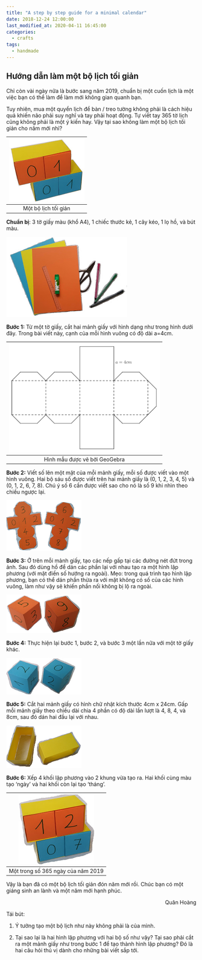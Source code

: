 ```yaml
---
title: "A step by step guide for a minimal calendar"
date: 2018-12-24 12:00:00
last_modified_at: 2020-04-11 16:45:00
categories:
  - crafts
tags:
  - handmade
---
```


## Hướng dẫn làm một bộ lịch tối giản

Chỉ còn vài ngày nữa là bước sang năm 2019, chuẩn bị một cuốn lịch là một việc bạn có thể làm để làm mới không gian quanh bạn.

Tuy nhiên, mua một quyển lịch để bàn / treo tường không phải là cách hiệu quả khiến não phải suy nghĩ và tay phải hoạt động. Tự viết tay 365 tờ lịch cũng không phải là một ý kiến hay. Vậy tại sao không làm một bộ lịch tối giản cho năm mới nhỉ?

| ![](/assets/images/minimalCalendar/result.jpg) |
|:----------------------------------------------:|
|              Một bộ lịch tối giản              |

**Chuẩn bị**: 3 tờ giấy màu (khổ A4), 1 chiếc thước kẻ, 1 cây kéo, 1 lọ hồ, và bút màu.

![](/assets/images/minimalCalendar/preparation.jpg)

**Bước 1:** Từ một tờ giấy, cắt hai mảnh giấy với hình dạng như trong hình dưới đây. Trong bài viết này, cạnh của mỗi hình vuông có độ dài a=4cm.

| ![](/assets/images/minimalCalendar/figure.PNG) |
|:----------------------------------------------:|
|         Hình mẫu được vẽ bởi GeoGebra          |

**Bước 2:** Viết số lên một mặt của mỗi mảnh giấy, mỗi số được viết vào một hình vuông. Hai bộ sáu số được viết trên hai mảnh giấy là (0, 1, 2, 3, 4, 5) và (0, 1, 2, 6, 7, 8). Chú ý số 6 cần được viết sao cho nó là số 9 khi nhìn theo chiều ngược lại.

![](/assets/images/minimalCalendar/step2.png)

**Bước 3:** Ở trên mỗi mảnh giấy, tạo các nếp gấp tại các đường nét đứt trong ảnh. Sau đó dùng hồ để dán các phần lại với nhau tạo ra một hình lập phương (với mặt điền số hướng ra ngoài). Mẹo: trong quá trình tạo hình lập phương, bạn có thể dán phần thừa ra với mặt không có số của các hình vuông, làm như vậy sẽ khiến phần nối không bị lộ ra ngoài.

![](/assets/images/minimalCalendar/step3.png)

**Bước 4:** Thực hiện lại bước 1, bước 2, và bước 3 một lần nữa với một tờ giấy khác.

![](/assets/images/minimalCalendar/step4.jpg)

**Bước 5:** Cắt hai mảnh giấy có hình chữ nhật kích thước 4cm x 24cm. Gấp mỗi mảnh giấy theo chiều dài chia 4 phần có độ dài lần lượt là 4, 8, 4, và 8cm, sau đó dán hai đầu lại với nhau.

![](/assets/images/minimalCalendar/step5.png)

**Bước 6:** Xếp 4 khối lập phương vào 2 khung vừa tạo ra. Hai khối cùng màu tạo ‘ngày’ và hai khối còn lại tạo ‘tháng’.

| ![](/assets/images/minimalCalendar/step6.jpg) |
|:---------------------------------------------:|
|      Một trong số 365 ngày của năm 2019       |

Vậy là bạn đã có một bộ lịch tối giản đón năm mới rồi. Chúc bạn có một giáng sinh an lành và một năm mới hạnh phúc.

<div style="text-align: right"> Quân Hoàng </div>

Tái bút:

1. Ý tưởng tạo một bộ lịch như này không phải là của mình.

2. Tại sao lại là hai hình lập phương với hai bộ số như vậy? Tại sao phải cắt ra một mảnh giấy như trong bước 1 để tạo thành hình lập phương? Đó là hai câu hỏi thú vị dành cho những bài viết sắp tới.
